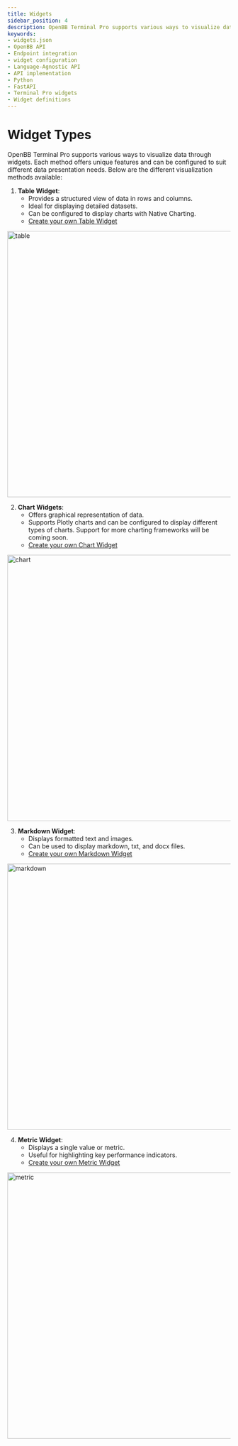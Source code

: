 ```yaml
---
title: Widgets
sidebar_position: 4
description: OpenBB Terminal Pro supports various ways to visualize data through widgets. Each method offers unique features and can be configured to suit different data presentation needs.
keywords:
- widgets.json
- OpenBB API
- Endpoint integration
- widget configuration
- Language-Agnostic API
- API implementation
- Python
- FastAPI
- Terminal Pro widgets
- Widget definitions
---
```


# Widget Types

OpenBB Terminal Pro supports various ways to visualize data through widgets. Each method offers unique features and can be configured to suit different data presentation needs. Below are the different visualization methods available:

1. **Table Widget**:
   - Provides a structured view of data in rows and columns.
   - Ideal for displaying detailed datasets.
   - Can be configured to display charts with Native Charting.
   - [Create your own Table Widget](Widgets/table)

<img className="pro-border-gradient" width="600" alt="table" src="https://openbb-assets.s3.us-east-1.amazonaws.com/docs/pro/simple-table.png" />


2. **Chart Widgets**:
   - Offers graphical representation of data.
   - Supports Plotly charts and can be configured to display different types of charts. Support for more charting frameworks will be coming soon.
   - [Create your own Chart Widget](Widgets/chart)

<img className="pro-border-gradient" width="600" alt="chart" src="https://openbb-assets.s3.us-east-1.amazonaws.com/docs/pro/plotly-chart.png" />

3. **Markdown Widget**:
   - Displays formatted text and images.
   - Can be used to display markdown, txt, and docx files.
   - [Create your own Markdown Widget](markdown.md)

<img className="pro-border-gradient" width="600" alt="markdown" src="https://openbb-assets.s3.us-east-1.amazonaws.com/docs/pro/markdown-widget.png" />

4. **Metric Widget**:
   - Displays a single value or metric.
   - Useful for highlighting key performance indicators.
   - [Create your own Metric Widget](metric.md)

<img className="pro-border-gradient" width="600" alt="metric" src="https://openbb-assets.s3.us-east-1.amazonaws.com/docs/pro/metric-widget.png" />
